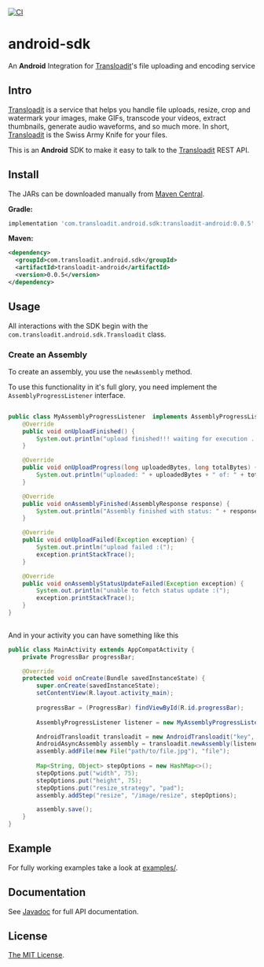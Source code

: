 [![CI](https://github.com/transloadit/android-sdk/actions/workflows/CI.yml/badge.svg?branch=master)](https://github.com/transloadit/android-sdk/actions/workflows/CI.yml)
# android-sdk 
An **Android** Integration for [Transloadit](https://transloadit.com)'s file uploading and encoding service

## Intro

[Transloadit](https://transloadit.com) is a service that helps you handle file uploads, resize, crop and watermark your images, make GIFs, transcode your videos, extract thumbnails, generate audio waveforms, and so much more. In short, [Transloadit](https://transloadit.com) is the Swiss Army Knife for your files.

This is an **Android** SDK to make it easy to talk to the [Transloadit](https://transloadit.com) REST API.

## Install

The JARs can be downloaded manually from [Maven Central](https://search.maven.org/artifact/com.transloadit.android.sdk/transloadit-android).

**Gradle:**

```groovy
implementation 'com.transloadit.android.sdk:transloadit-android:0.0.5'
```

**Maven:**

```xml
<dependency>
  <groupId>com.transloadit.android.sdk</groupId>
  <artifactId>transloadit-android</artifactId>
  <version>0.0.5</version>
</dependency>
```

## Usage

All interactions with the SDK begin with the `com.transloadit.android.sdk.Transloadit` class.

### Create an Assembly

To create an assembly, you use the `newAssembly` method.

To use this functionality in it's full glory, you need implement the `AssemblyProgressListener` 
interface.

```java

public class MyAssemblyProgressListener  implements AssemblyProgressListener {
    @Override
    public void onUploadFinished() {
        System.out.println("upload finished!!! waiting for execution ...");
    }

    @Override
    public void onUploadProgress(long uploadedBytes, long totalBytes) {
        System.out.println("uploaded: " + uploadedBytes + " of: " + totalBytes);
    }

    @Override
    public void onAssemblyFinished(AssemblyResponse response) {
        System.out.println("Assembly finished with status: " + response.json().getString("ok"));
    }

    @Override
    public void onUploadFailed(Exception exception) {
        System.out.println("upload failed :(");
        exception.printStackTrace();
    }

    @Override
    public void onAssemblyStatusUpdateFailed(Exception exception) {
        System.out.println("unable to fetch status update :(");
        exception.printStackTrace();
    }
}
    
```

And in your activity you can have something like this

```java
public class MainActivity extends AppCompatActivity {
    private ProgressBar progressBar;

    @Override
    protected void onCreate(Bundle savedInstanceState) {
        super.onCreate(savedInstanceState);
        setContentView(R.layout.activity_main);
        
        progressBar = (ProgressBar) findViewById(R.id.progressBar);
        
        AssemblyProgressListener listener = new MyAssemblyProgressListener();

        AndroidTransloadit transloadit = new AndroidTransloadit("key", "secret");
        AndroidAsyncAssembly assembly = transloadit.newAssembly(listener);
        assembly.addFile(new File("path/to/file.jpg"), "file");
        
        Map<String, Object> stepOptions = new HashMap<>();
        stepOptions.put("width", 75);
        stepOptions.put("height", 75);
        stepOptions.put("resize_strategy", "pad");
        assembly.addStep("resize", "/image/resize", stepOptions);

        assembly.save();
    }
}

```

## Example

For fully working examples take a look at [examples/](https://github.com/transloadit/android-sdk/tree/master/examples).

## Documentation

See [Javadoc](https://javadoc.io/doc/com.transloadit.android.sdk/transloadit-android/latest/index.html) for full API documentation.

## License

[The MIT License](LICENSE).
